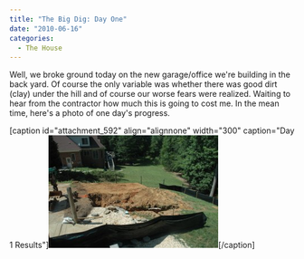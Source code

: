 ```yaml
---
title: "The Big Dig: Day One"
date: "2010-06-16"
categories: 
  - The House
---
```


Well, we broke ground today on the new garage/office we're building in the back yard. Of course the only variable was whether there was good dirt (clay) under the hill and of course our worse fears were realized. Waiting to hear from the contractor how much this is going to cost me. In the mean time, here's a photo of one day's progress.

\[caption id="attachment\_592" align="alignnone" width="300" caption="Day 1 Results"\][![Day 1 Results](images/DSC_1908-300x199.jpg "Day 1 Results")](http://www.thewargos.com/wp-content/uploads/2010/06/DSC_1908.jpg)\[/caption\]
